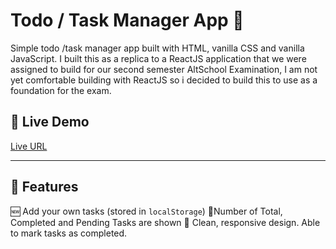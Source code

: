# Todo / Task Manager App 📝

Simple todo /task manager app built with HTML, vanilla CSS and vanilla JavaScript.
I built this as a replica to a ReactJS application that we were assigned to build for our second semester AltSchool Examination, I am not yet comfortable building with ReactJS so i decided to build this to use as a foundation for the exam.

## 🚀 Live Demo
[Live URL](https://alt-school-second-semester-exam-pro.vercel.app/)

---

## 📌 Features

🆕 Add your own tasks (stored in `localStorage`)
📄Number of Total, Completed and Pending Tasks are shown
🎨 Clean, responsive design.
 Able to mark tasks as completed.

